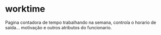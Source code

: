 # worktime
Pagina contadora de tempo trabalhando na semana, controla o horario de saida... motivação e outros atributos do funcionario. 
